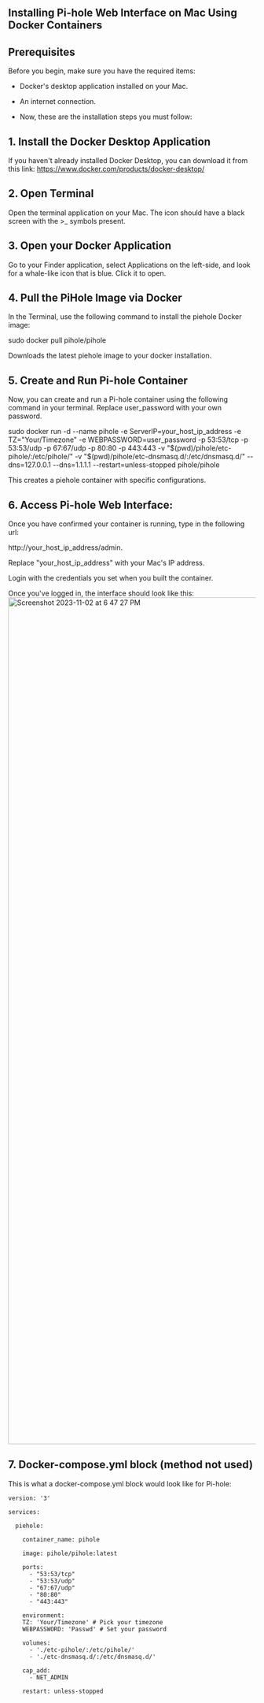 ## Installing Pi-hole Web Interface on Mac Using Docker Containers

## Prerequisites

Before you begin, make sure you have the required items:

- Docker's desktop application installed on your Mac. 
- An internet connection.

- Now, these are the installation steps you must follow:
## 1. Install the Docker Desktop Application

If you haven't already installed Docker Desktop, you can download it from this link: https://www.docker.com/products/docker-desktop/


## 2. Open Terminal
Open the terminal application on your Mac. The icon should have a black screen with the >_ symbols present.

## 3. Open your Docker Application
Go to your Finder application, select Applications on the left-side, and look for a whale-like icon that is blue. Click it to open. 

## 4. Pull the PiHole Image via Docker
In the Terminal, use the following command to install the piehole Docker image:


sudo docker pull pihole/pihole

Downloads the latest piehole image to your docker installation. 

## 5. Create and Run Pi-hole Container
Now, you can create and run a Pi-hole container using the following command in your terminal. Replace user_password with your own password.


sudo docker run -d --name pihole -e ServerIP=your_host_ip_address -e TZ="Your/Timezone" -e WEBPASSWORD=user_password -p 53:53/tcp -p 53:53/udp -p 67:67/udp -p 80:80  -p 443:443  -v "$(pwd)/pihole/etc-pihole/:/etc/pihole/"  -v "$(pwd)/pihole/etc-dnsmasq.d/:/etc/dnsmasq.d/"  --dns=127.0.0.1 --dns=1.1.1.1 --restart=unless-stopped pihole/pihole

This creates a piehole container with specific configurations.

## 6. Access Pi-hole Web Interface:
Once you have confirmed your container is running, type in the following url:

http://your_host_ip_address/admin.

Replace "your_host_ip_address" with your Mac's IP address.

Login with the credentials you set when you built the container. 

Once you've logged in, the interface should look like this:
<img width="1720" alt="Screenshot 2023-11-02 at 6 47 27 PM" src="https://github.com/Walton5888/pihole.github.io/assets/110494531/e44d2f11-5726-4cbe-9ac8-9d43935ae705">

## 7. Docker-compose.yml block (method not used)
This is what a docker-compose.yml block would look like for Pi-hole:


    version: '3'

    services:
  
      piehole:
  
        container_name: pihole
    
        image: pihole/pihole:latest
    
        ports:
          - "53:53/tcp"
          - "53:53/udp"
          - "67:67/udp"
          - "80:80"
          - "443:443"
    
        environment:
        TZ: 'Your/Timezone' # Pick your timezone
        WEBPASSWORD: 'Passwd' # Set your password
    
        volumes:
          - './etc-pihole/:/etc/pihole/'
          - './etc-dnsmasq.d/:/etc/dnsmasq.d/'
    
        cap_add:
          - NET_ADMIN
   
        restart: unless-stopped


